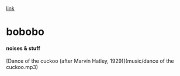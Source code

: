 [link](https://bobobo-git.github.io/hearme)

# bobobo 

#### noises & stuff

[Dance of the cuckoo (after Marvin Hatley, 1929)](music/dance of the cuckoo.mp3)